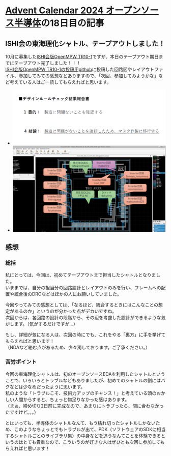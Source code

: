 # [Advent Calendar 2024 オープンソース半導体](https://qiita.com/advent-calendar/2024/osssilicon)の18日目の記事
## ISHI会の東海理化シャトル、テープアウトしました！
10月に募集した[ISHI会版OpenMPW TR10-1](https://ishi-kai.org/openmpw/shuttle/tr10/2024/10/15/shuttle_ISHI-Kai_OpenMPW-TR10-1_start.html)ですが、本日のテープアウト期日までにテープアウト完了しました！！！  
[ISHI会版OpenMPW TR10-1の投稿用github](https://github.com/ishi-kai/ISHI-KAI_Multiple_Projects_OpenMPW_TR10-1)に投稿した回路図やレイアウトファイル、参加してみての感想などありますので、「次回、参加してみようかな」など考えている人はご一読してもらえればと思います。  

- ![アクセプトPDF](images/18_accept.png)
- ![投稿したレイアウト](https://raw.githubusercontent.com/ishi-kai/ISHI-KAI_Multiple_Projects_OpenMPW_TR10-1/main/images/submited_layout_name.png)


## 感想
### 総括
私にとっては、今回は、初めてテープアウトまで担当したシャトルとなりました。  
いままでは、自分の担当分の回路設計とレイアウトのみを行い、フレームへの配置や統合後のDRCなどはほかの人にお願いしていました。  

今回やってみての感想としては、「なるほど、統合するときにはこんなことの想定があるのか」というのが分かった点がデカいですね。  
次回からは、各回路の設計の段階から、その辺を考慮した設計ができるような気がします。（気がするだけですが…）  

もし、詳細が気になる人は、次回の時にでも、これをやる「裏方」に手を挙げてもらえればと思います！  
（NDAなど絡む点があるため、少々濁しております。ご了承ください。）  


### 苦労ポイント
今回の東海理化シャトルは、初のオープンソースEDAを利用したシャトルということで、いろいろとトラブルなどもありましたが、初めてのシャトルの割にはバグなどは少なめだったように思います。  
私のような「トラブルこそ、技術力アップのチャンス！」と考えている頭のおかしい人間からすると、ちょっと物足りなかった感はあります。  
（まぁ、締め切り2日前に完成なので、あまりにトラブったら、間に合わなかったですけど。。。）  

とはいっても、半導体のシャトルなんて、もう枯れ切ったシャトルしかないため、このようなちょっとでもトラブルが出て、PDK（ソフトウェアのSDKに相当するシャトルごとのライブラリ集）の中身などを追うなんてことを体験できるというのはとても貴重なので、こういうのが好きな人はぜひとも次回に参加してもらえればと思います！
